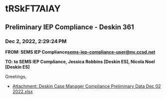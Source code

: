 # tRSkFT7AIAY
## Preliminary IEP Compliance - Deskin 361
### Dec 2, 2022, 2:29:24 PM
**FROM: SEMS IEP Compliance<sems-iep-compliance-user@nv.ccsd.net>**

**TO: to SEMS IEP Compliance, Jessica Robbins [Deskin ES], Nicola Noel [Deskin ES]**


Greetings, 

 





* [Attachment: Deskin Case Manager Compliance Preliminary Data Dec 02 2022.xlsx](tRSkFT7AIAY-attachment-1.xlsx)
